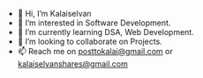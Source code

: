 - 👋 Hi, I’m Kalaiselvan
- 👀 I’m interested in Software Development.
- 🌱 I’m currently learning DSA, Web Development.
- 💞️ I’m looking to collaborate on Projects.
- 📫 Reach me on posttokalai@gmail.com or kalaiselvanshares@gmail.com

<!---
Kalaisgit/Kalaisgit is a ✨ special ✨ repository because its `README.md` (this file) appears on your GitHub profile.
You can click the Preview link to take a look at your changes.
--->
